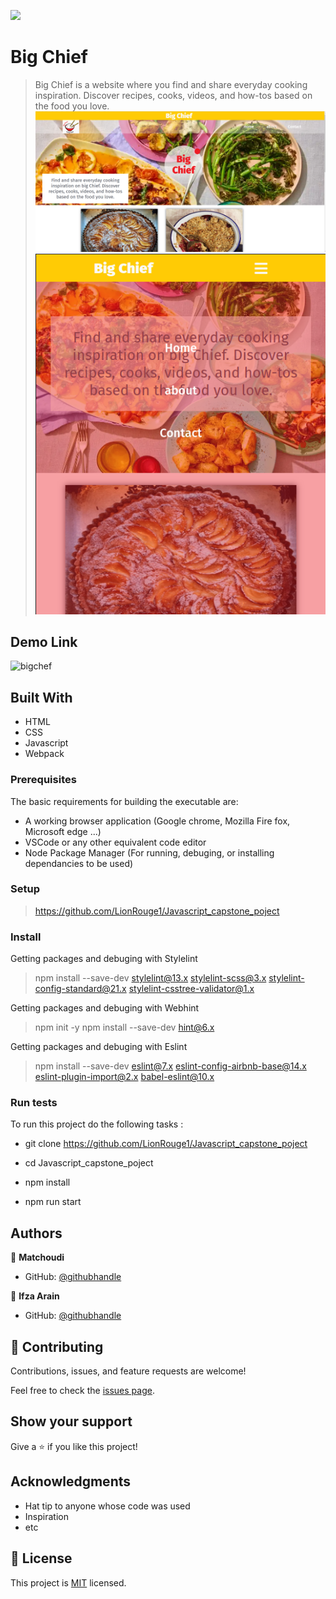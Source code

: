 ![](https://img.shields.io/badge/Microverse-blueviolet)

# Big Chief
> Big Chief is a website where you find and share everyday cooking inspiration. Discover recipes, cooks, videos, and how-tos based on the food you love.
![screenshot](src/assest/projectbigchef.png)
![screenshot](src/assest/bigchief.png)

## Demo Link
![bigchef]()

## Built With

- HTML
- CSS
- Javascript
- Webpack

### Prerequisites
The basic requirements for building the executable are:

- A working browser application (Google chrome, Mozilla Fire fox, Microsoft edge ...)
- VSCode or any other equivalent code editor
- Node Package Manager (For running, debuging, or installing dependancies to be used)

### Setup
>https://github.com/LionRouge1/Javascript_capstone_poject

### Install
Getting packages and debuging with Stylelint
>npm install --save-dev stylelint@13.x stylelint-scss@3.x stylelint-config-standard@21.x stylelint-csstree-validator@1.x

Getting packages and debuging with Webhint
>npm init -y
>npm install --save-dev hint@6.x



Getting packages and debuging with Eslint
>npm install --save-dev eslint@7.x eslint-config-airbnb-base@14.x eslint-plugin-import@2.x babel-eslint@10.x


### Run tests
To run this project do the following tasks :

- git clone https://github.com/LionRouge1/Javascript_capstone_poject <br>
- cd Javascript_capstone_poject <br>


- npm install <br>
- npm run start <br>



## Authors

👤 **Matchoudi**

- GitHub: [@githubhandle](https://github.com/LionRouge1)

👤 **Ifza Arain**

- GitHub: [@githubhandle](https://github.com/IfzaRasool)

## 🤝 Contributing

Contributions, issues, and feature requests are welcome!

Feel free to check the [issues page](../../issues/).

## Show your support

Give a ⭐️ if you like this project!

## Acknowledgments

- Hat tip to anyone whose code was used
- Inspiration
- etc

## 📝 License

This project is [MIT](./MIT.md) licensed.